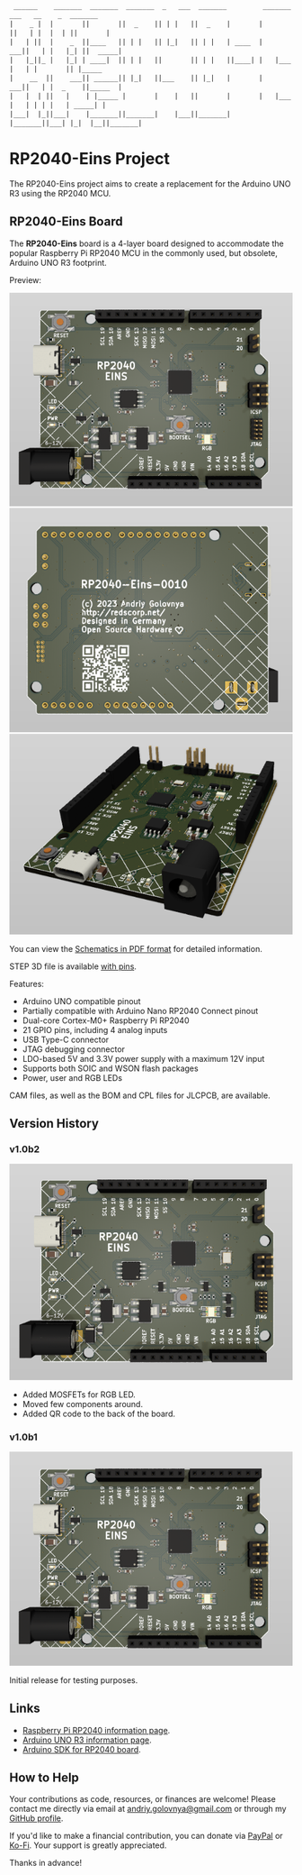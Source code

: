 ```
 ______    _______  _______  _______  _   ___  _______         _______  ___   __    _  _______ 
|    _ |  |       ||       ||  _    || | |   ||  _    |       |       ||   | |  |  | ||       |
|   | ||  |    _  ||____   || | |   || |_|   || | |   | ____  |    ___||   | |   |_| ||  _____|
|   |_||_ |   |_| | ____|  || | |   ||       || | |   ||____| |   |___ |   | |       || |_____ 
|    __  ||    ___|| ______|| |_|   ||___    || |_|   |       |    ___||   | |  _    ||_____  |
|   |  | ||   |    | |_____ |       |    |   ||       |       |   |___ |   | | | |   | _____| |
|___|  |_||___|    |_______||_______|    |___||_______|       |_______||___| |_|  |__||_______|
```

# RP2040-Eins Project

The RP2040-Eins project aims to create a replacement for the Arduino UNO R3 using the RP2040 MCU.

## RP2040-Eins Board

The **RP2040-Eins** board is a 4-layer board designed to accommodate the popular Raspberry Pi RP2040 MCU in the commonly used, but obsolete, Arduino UNO R3 footprint.

Preview:

![RP2040-Eins Front preview](img/Front.png)
![RP2040-Eins Back preview](img/Back.png)
![RP2040-Eins Side View preview](img/SideView.png)

You can view the [Schematics in PDF format](doc/RP2040-Eins.pdf) for detailed information.

STEP 3D file is available [with pins](doc/RP2040-Eins.step).

Features:

- Arduino UNO compatible pinout
- Partially compatible with Arduino Nano RP2040 Connect pinout
- Dual-core Cortex-M0+ Raspberry Pi RP2040
- 21 GPIO pins, including 4 analog inputs
- USB Type-C connector
- JTAG debugging connector
- LDO-based 5V and 3.3V power supply with a maximum 12V input
- Supports both SOIC and WSON flash packages
- Power, user and RGB LEDs

CAM files, as well as the BOM and CPL files for JLCPCB, are available.

## Version History

### v1.0b2

![v1.0b2 board preview](img/v1.0b2.png)

- Added MOSFETs for RGB LED.
- Moved few components around.
- Added QR code to the back of the board.

### v1.0b1

![v1.0b1 board preview](img/v1.0b1.png)

Initial release for testing purposes.

## Links

- [Raspberry Pi RP2040 information page](https://www.raspberrypi.com/documentation/microcontrollers/rp2040.html).
- [Arduino UNO R3 information page](https://docs.arduino.cc/retired/boards/arduino-uno-rev3-with-long-pins).
- [Arduino SDK for RP2040 board](https://github.com/earlephilhower/arduino-pico).

## How to Help

Your contributions as code, resources, or finances are welcome! Please contact me directly via email at andriy.golovnya@gmail.com or through my [GitHub profile](https://github.com/red-scorp).

If you'd like to make a financial contribution, you can donate via [PayPal](http://paypal.me/redscorp) or [Ko-Fi](http://ko-fi.com/redscorp). Your support is greatly appreciated.

Thanks in advance!